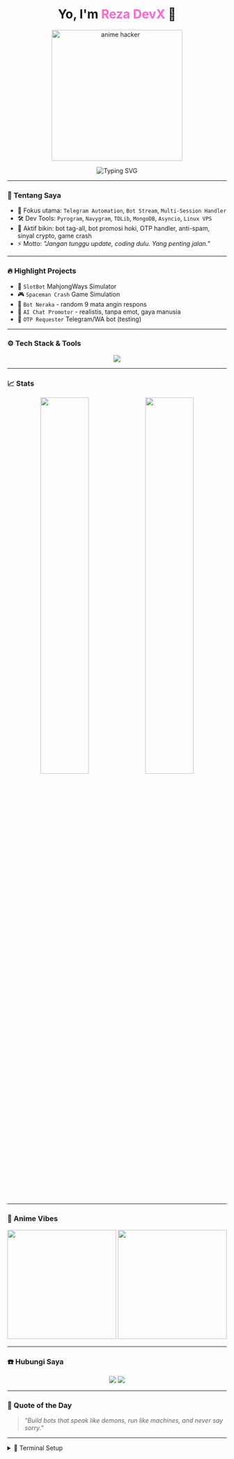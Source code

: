 <h1 align="center">Yo, I'm <span style="color:#ff66cc">Reza DevX</span> 👹</h1>

<p align="center">
  <img src="https://i.pinimg.com/originals/51/9b/18/519b18de8e0035a63e6e23683ed88667.gif" width="300px" alt="anime hacker"/>
</p>

<p align="center">
  <img src="https://readme-typing-svg.demolab.com?font=Fira+Code&size=22&pause=1000&color=F75C7C&center=true&vCenter=true&multiline=true&width=500&lines=👾+Telegram+Bot+Engineer;+💻+Python+Automation+Enthusiast;+👻+Bot+Coding+from+Hell" alt="Typing SVG" />
</p>

---

### 🧠 Tentang Saya

- 🧩 Fokus utama: `Telegram Automation`, `Bot Stream`, `Multi-Session Handler`
- 🛠 Dev Tools: `Pyrogram`, `Navygram`, `TDLib`, `MongoDB`, `Asyncio`, `Linux VPS`
- 🤖 Aktif bikin: bot tag-all, bot promosi hoki, OTP handler, anti-spam, sinyal crypto, game crash
- ⚡ Motto: *"Jangan tunggu update, coding dulu. Yang penting jalan."*

---

### 🔥 Highlight Projects

- 🎰 `SlotBot` MahjongWays Simulator  
- 🎮 `Spaceman Crash` Game Simulation  
- 👹 `Bot Neraka` - random 9 mata angin respons  
- 🧠 `AI Chat Promotor` - realistis, tanpa emot, gaya manusia  
- 🔐 `OTP Requester` Telegram/WA bot (testing)

---

### ⚙️ Tech Stack & Tools

<p align="center">
  <img src="https://skillicons.dev/icons?i=python,mongodb,linux,bash,git,fastapi,vercel,vscode" />
</p>

---

### 📈 Stats

<p align="center">
  <img src="https://github-readme-stats.vercel.app/api?username=rezadevx&show_icons=true&theme=tokyonight" width="47%" />
  <img src="https://github-readme-streak-stats.herokuapp.com?user=rezadevx&theme=tokyonight" width="47%"/>
</p>

---

### 🌌 Anime Vibes

<p align="center">
  <img src="https://media.tenor.com/UN5AGkN7K3sAAAAC/anime-hacker.gif" width="250px">
  <img src="https://media.tenor.com/2uyENRmiUt0AAAAC/coding.gif" width="250px">
</p>

---

### ☎️ Hubungi Saya

<p align="center">
  <a href="https://t.me/rezadevx"><img src="https://img.shields.io/badge/Telegram-%40rezadevx-blue?style=for-the-badge&logo=telegram" /></a>
  <a href="mailto:rezadevx@pm.me"><img src="https://img.shields.io/badge/Email-rezadevx@pm.me-red?style=for-the-badge&logo=gmail" /></a>
</p>

---

### 💬 Quote of the Day

> *"Build bots that speak like demons, run like machines, and never say sorry."*

---

<details>
<summary>🧰 Terminal Setup</summary>

- 🖥 Editor: VSCode + Remote SSH  
- 🐧 OS: Ubuntu 22.04 VPS  
- 📦 Tools: `tmux`, `pm2`, `uvloop`, `aiocron`  
- 🔐 Storage: MongoDB Atlas / Redis Temp  
- ⚙️ Build System: Manual + Python script

</details>